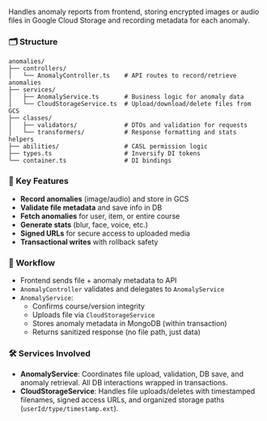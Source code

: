 Handles anomaly reports from frontend, storing encrypted images or audio files in Google Cloud Storage and recording metadata for each anomaly.

### 🗂️ Structure

```
anomalies/
├── controllers/
│   └── AnomalyController.ts    # API routes to record/retrieve anomalies
├── services/
│   ├── AnomalyService.ts       # Business logic for anomaly data
│   └── CloudStorageService.ts  # Upload/download/delete files from GCS
├── classes/
│   ├── validators/             # DTOs and validation for requests
│   └── transformers/           # Response formatting and stats helpers
├── abilities/                  # CASL permission logic
├── types.ts                    # Inversify DI tokens
└── container.ts                # DI bindings
```

### 🎯 Key Features

- **Record anomalies** (image/audio) and store in GCS
- **Validate file metadata** and save info in DB
- **Fetch anomalies** for user, item, or entire course
- **Generate stats** (blur, face, voice, etc.)
- **Signed URLs** for secure access to uploaded media
- **Transactional writes** with rollback safety

### 🔁 Workflow

- Frontend sends file + anomaly metadata to API
- `AnomalyController` validates and delegates to `AnomalyService`
- `AnomalyService`:
  - Confirms course/version integrity
  - Uploads file via `CloudStorageService`
  - Stores anomaly metadata in MongoDB (within transaction)
  - Returns sanitized response (no file path, just data)

### 🛠 Services Involved

- **AnomalyService**: Coordinates file upload, validation, DB save, and anomaly retrieval. All DB interactions wrapped in transactions.
- **CloudStorageService**: Handles file uploads/deletes with timestamped filenames, signed access URLs, and organized storage paths (`userId/type/timestamp.ext`).
